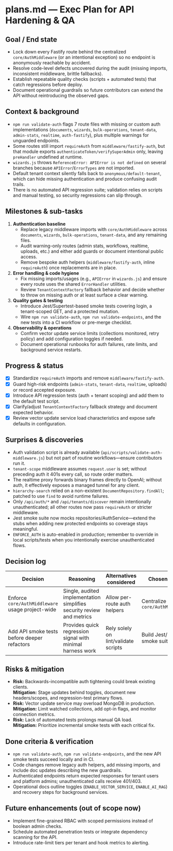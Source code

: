# plans.md — Exec Plan for API Hardening & QA

## Goal / End state

- Lock down every Fastify route behind the centralized `core/AuthMiddleware` (or an intentional exception) so no endpoint is anonymously reachable by accident.
- Resolve code-level defects uncovered during the audit (missing imports, inconsistent middleware, brittle fallbacks).
- Establish repeatable quality checks (scripts + automated tests) that catch regressions before deploy.
- Document operational guardrails so future contributors can extend the API without reintroducing the observed gaps.

## Context & background

- `npm run validate-auth` flags 7 route files with missing or custom auth implementations (`documents`, `wizards`, `bulk-operations`, `tenant-data`, `admin-stats`, `realtime`, `auth-fastify`), plus multiple warnings for unguarded endpoints.
- Some routes still import `requireAuth` from `middleware/fastify-auth`, but that module exports `authenticateToken/verifySuperAdmin` only, leaving `preHandler` undefined at runtime.
- `wizards.js` throws `ReferenceError: APIError is not defined` on several branches because `APIError`/`ErrorTypes` are not imported.
- Default tenant context silently falls back to `anonymous/default-tenant`, which can hide missing authentication and produce confusing audit trails.
- There is no automated API regression suite; validation relies on scripts and manual testing, so security regressions can slip through.

## Milestones & sub-tasks

1. **Authentication baseline**
   - Replace legacy middleware imports with `core/AuthMiddleware` across `documents`, `wizards`, `bulk-operations`, `tenant-data`, and any remaining files.
   - Audit warning-only routes (admin stats, workflows, realtime, uploads, etc.) and either add guards or document intentional public access.
   - Remove bespoke auth helpers (`middleware/fastify-auth`, inline `requireAuth`) once replacements are in place.
2. **Error handling & code hygiene**
   - Fix missing imports/usages (e.g., `APIError` in `wizards.js`) and ensure every route uses the shared `ErrorHandler` utilities.
   - Review `TenantContextFactory` fallback behavior and decide whether to throw on missing auth or at least surface a clear warning.
3. **Quality gates & testing**
   - Introduce Jest/Supertest-based smoke tests covering login, a tenant-scoped GET, and a protected mutation.
   - Wire `npm run validate-auth`, `npm run validate-endpoints`, and the new tests into a CI workflow or pre-merge checklist.
4. **Observability & operations**
   - Confirm vector update service limits (collections monitored, retry policy) and add configuration toggles if needed.
   - Document operational runbooks for auth failures, rate limits, and background service restarts.

## Progress & status

- [x] Standardize `requireAuth` imports and remove `middleware/fastify-auth`.
- [x] Guard high-risk endpoints (`admin-stats`, `tenant-data`, `realtime`, uploads) or record accepted exposure.
- [x] Introduce API regression tests (auth + tenant scoping) and add them to the default test script.
- [x] Clarify/adjust `TenantContextFactory` fallback strategy and document expected behavior.
- [x] Review vector update service load characteristics and expose safe defaults in configuration.

## Surprises & discoveries

- Auth validation script is already available (`api/scripts/validate-auth-middleware.js`) but not part of routine workflows—ensure contributors run it.
- `tenant-scope` middleware assumes `request.user` is set; without preceding auth it 401s every call, so route order matters.
- The realtime proxy forwards binary frames directly to OpenAI; without auth, it effectively exposes a managed tunnel for any client.
- `hierarchy-search` relied on a non-existent `DocumentRepository.findAll`; patched to use `find` to avoid runtime failures.
- Only `/api/auth/*` and `/api/tenants/discover` remain intentionally unauthenticated; all other routes now pass `requireAuth` or stricter middleware.
- Jest smoke suite now mocks repositories/AuthService—extend the stubs when adding new protected endpoints so coverage stays meaningful.
- `ENFORCE_AUTH` is auto-enabled in production; remember to override in local scripts/tests when you intentionally exercise unauthenticated flows.

## Decision log

| Decision | Reasoning | Alternatives considered | Chosen option |
| -------- | --------- | ----------------------- | ------------- |
| Enforce `core/AuthMiddleware` usage project-wide | Single, audited implementation simplifies security review and metrics | Allow per-route auth helpers | Centralize on `core/AuthMiddleware` |
| Add API smoke tests before deeper refactors | Provides quick regression signal with minimal harness work | Rely solely on lint/validate scripts | Build Jest/Supertest smoke suite |

## Risks & mitigation

- **Risk:** Backwards-incompatible auth tightening could break existing clients.  
  **Mitigation:** Stage updates behind toggles, document new headers/scopes, and regression-test primary flows.
- **Risk:** Vector update service may overload MongoDB in production.  
  **Mitigation:** Limit watched collections, add opt-in flags, and monitor connection metrics.
- **Risk:** Lack of automated tests prolongs manual QA load.  
  **Mitigation:** Prioritize incremental smoke tests with each critical fix.

## Done criteria & verification

- `npm run validate-auth`, `npm run validate-endpoints`, and the new API smoke tests succeed locally and in CI.
- Code changes remove legacy auth helpers, add missing imports, and include doc updates describing the new guardrails.
- Authenticated endpoints return expected responses for tenant users and platform admins; unauthenticated calls receive 401/403.
- Operational docs outline toggles (`ENABLE_VECTOR_SERVICE`, `ENABLE_AI_RAG`) and recovery steps for background services.

## Future enhancements (out of scope now)

- Implement fine-grained RBAC with scoped permissions instead of boolean admin checks.
- Schedule automated penetration tests or integrate dependency scanning for the API.
- Introduce rate-limit tiers per tenant and hook metrics to alerting.
